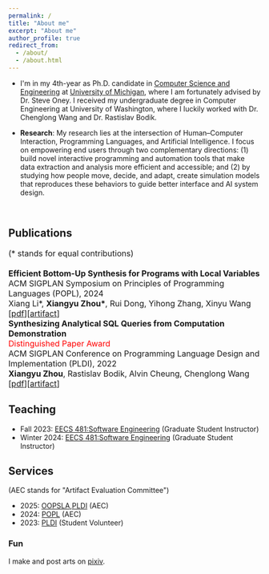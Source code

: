 ```yaml
---
permalink: /
title: "About me"
excerpt: "About me"
author_profile: true
redirect_from: 
  - /about/
  - /about.html
---
```


* I'm in my 4th-year as Ph.D. candidate in [Computer Science and Engineering](https://cse.engin.umich.edu/) at [University of Michigan](https://umich.edu/), where I am fortunately advised by Dr. Steve Oney. I received my undergraduate degree in Computer Engineering at University of Washington, where I luckily worked with  Dr. Chenglong Wang and Dr. Rastislav Bodik.

* **Research**: 
My research lies at the intersection of Human–Computer Interaction, Programming Languages, and Artificial Intelligence. I focus on empowering end users through two complementary directions: 
  (1) build novel interactive programming and automation tools that make data extraction and analysis  more efficient and accessible; and (2) by studying how people move, decide, and adapt, create simulation models that reproduces these behaviors to guide better interface and AI system design.

<br>

## Publications
<font size="3">
(* stands for equal contributions)<br>
<br>
</font>
<font size="3">
   <strong> Efficient Bottom-Up Synthesis for Programs with Local Variables</strong><br>
    ACM SIGPLAN Symposium on Principles of Programming Languages (POPL), 2024<br>
    Xiang Li*, <strong>Xiangyu Zhou*</strong>, Rui Dong, Yihong Zhang, Xinyu Wang<br>
    [<a href="https://arxiv.org/abs/2311.03705">pdf</a>][<a href="https://zenodo.org/records/10023528">artifact</a>]
</font>
<br>
<font size="3">
   <strong> Synthesizing Analytical SQL Queries from Computation Demonstration</strong><br>
    <span style="color: red;">Distinguished Paper Award</span><br>
    ACM SIGPLAN Conference on Programming Language Design and Implementation (PLDI), 2022<br>
    <strong>Xiangyu Zhou</strong>, Rastislav Bodik, Alvin Cheung, Chenglong Wang<br>
    [<a href="https://arxiv.org/abs/2204.07102">pdf</a>][<a href="https://dl.acm.org/do/10.5281/zenodo.6330232/full/">artifact</a>]
</font>

<br>

## Teaching
* Fall 2023: [EECS 481:Software Engineering](https://pbhoopala.github.io/eecs481f23/index.html) (Graduate Student Instructor)
* Winter 2024: [EECS 481:Software Engineering](https://eecs481.org/) (Graduate Student Instructor)

## Services
(AEC stands for "Artifact Evaluation Committee")
* 2025: [OOPSLA](https://2025.splashcon.org/track/splash-2025-oopsla-artifacts),[PLDI](https://pldi25.sigplan.org/track/pldi-2025-pldi-research-artifacts) (AEC)
* 2024: [POPL](https://popl25.sigplan.org/) (AEC)
* 2023: [PLDI](https://pldi23.sigplan.org/) (Student Volunteer)

### Fun
I make and post arts on [pixiv](https://www.pixiv.net/users/21172917).
